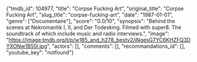 {"tmdb_id": 104977, "title": "Corpse Fucking Art", "original_title": "Corpse Fucking Art", "slug_title": "corpse-fucking-art", "date": "1987-01-01", "genre": ["Documentaire"], "score": "0.0/10", "synopsis": "Behind the scenes at Nekromantik I, II, and Der Todesking. Filmed with super8. The soundtrack of which include music and radio interviews.", "image": "https://image.tmdb.org/t/p/w185_and_h278_bestv2/iNgesG7YC6KHZFQ3DYXONw1B55l.jpg", "actors": [], "comments": [], "recommandations_id": [], "youtube_key": "notfound"}